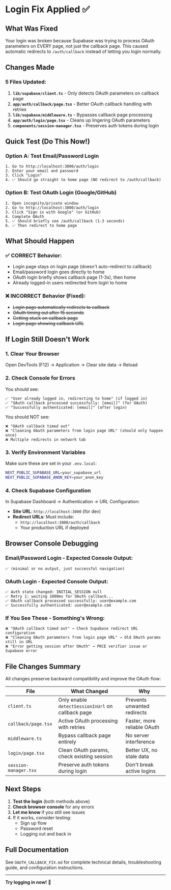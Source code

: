 # Login Fix Applied ✅

## What Was Fixed

Your login was broken because Supabase was trying to process OAuth parameters on EVERY page, not just the callback page. This caused automatic redirects to `/auth/callback` instead of letting you login normally.

## Changes Made

### 5 Files Updated:

1. **`lib/supabase/client.ts`** - Only detects OAuth parameters on callback page
2. **`app/auth/callback/page.tsx`** - Better OAuth callback handling with retries
3. **`lib/supabase/middleware.ts`** - Bypasses callback page processing
4. **`app/auth/login/page.tsx`** - Cleans up lingering OAuth parameters
5. **`components/session-manager.tsx`** - Preserves auth tokens during login

## Quick Test (Do This Now!)

### Option A: Test Email/Password Login
```
1. Go to http://localhost:3000/auth/login
2. Enter your email and password
3. Click "Login"
4. ✅ Should go straight to home page (NO redirect to /auth/callback)
```

### Option B: Test OAuth Login (Google/GitHub)
```
1. Open incognito/private window
2. Go to http://localhost:3000/auth/login
3. Click "Sign in with Google" (or GitHub)
4. Complete OAuth
5. ✅ Should briefly see /auth/callback (1-3 seconds)
6. ✅ Then redirect to home page
```

## What Should Happen

### ✅ CORRECT Behavior:
- Login page stays on login page (doesn't auto-redirect to callback)
- Email/password login goes directly to home
- OAuth login briefly shows callback page (1-3s), then home
- Already logged-in users redirected from login to home

### ❌ INCORRECT Behavior (Fixed):
- ~~Login page automatically redirects to callback~~
- ~~OAuth timing out after 15 seconds~~
- ~~Getting stuck on callback page~~
- ~~Login page showing callback URL~~

## If Login Still Doesn't Work

### 1. Clear Your Browser
Open DevTools (F12) → Application → Clear site data → Reload

### 2. Check Console for Errors
You should see:
```
✅ "User already logged in, redirecting to home" (if logged in)
✅ "OAuth callback processed successfully: [email]" (for OAuth)
✅ "Successfully authenticated: [email]" (after login)
```

You should NOT see:
```
❌ "OAuth callback timed out"
❌ "Cleaning OAuth parameters from login page URL" (should only happen once)
❌ Multiple redirects in network tab
```

### 3. Verify Environment Variables
Make sure these are set in your `.env.local`:
```bash
NEXT_PUBLIC_SUPABASE_URL=your_supabase_url
NEXT_PUBLIC_SUPABASE_ANON_KEY=your_anon_key
```

### 4. Check Supabase Configuration
In Supabase Dashboard → Authentication → URL Configuration:
- **Site URL**: `http://localhost:3000` (for dev)
- **Redirect URLs**: Must include:
  - `http://localhost:3000/auth/callback`
  - Your production URL if deployed

## Browser Console Debugging

### Email/Password Login - Expected Console Output:
```
✅ (minimal or no output, just successful navigation)
```

### OAuth Login - Expected Console Output:
```
✅ Auth state changed: INITIAL_SESSION null
✅ Retry 1: waiting 1000ms for OAuth callback...
✅ OAuth callback processed successfully: user@example.com
✅ Successfully authenticated: user@example.com
```

### If You See These - Something's Wrong:
```
❌ "OAuth callback timed out" → Check Supabase redirect URL configuration
❌ "Cleaning OAuth parameters from login page URL" → Old OAuth params still in URL
❌ "Error getting session after OAuth" → PKCE verifier issue or Supabase error
```

## File Changes Summary

All changes preserve backward compatibility and improve the OAuth flow:

| File | What Changed | Why |
|------|-------------|-----|
| `client.ts` | Only enable `detectSessionInUrl` on callback page | Prevents unwanted redirects |
| `callback/page.tsx` | Active OAuth processing with retries | Faster, more reliable OAuth |
| `middleware.ts` | Bypass callback page entirely | No server interference |
| `login/page.tsx` | Clean OAuth params, check existing session | Better UX, no stale data |
| `session-manager.tsx` | Preserve auth tokens during login | Don't break active logins |

## Next Steps

1. **Test the login** (both methods above)
2. **Check browser console** for any errors
3. **Let me know** if you still see issues
4. If it works, consider testing:
   - Sign up flow
   - Password reset
   - Logging out and back in

## Full Documentation

See `OAUTH_CALLBACK_FIX.md` for complete technical details, troubleshooting guide, and configuration instructions.

---

**Try logging in now!** 🚀

